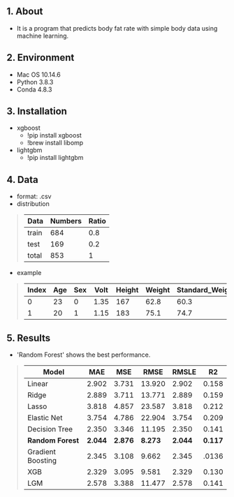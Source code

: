 ## 1. About
- It is a program that predicts body fat rate with simple body data using machine learning.

## 2. Environment
- Mac OS 10.14.6
- Python 3.8.3
- Conda 4.8.3

## 3. Installation
- xgboost<br/>
    - !pip install xgboost<br/>
    - !brew install libomp
- lightgbm<br/>
    - !pip install lightgbm

## 4. Data
- format: .csv<br/>
- distribution<br/> 
> |Data|Numbers|Ratio|
> |---|---|---|
> |train|684|0.8|
> |test|169|0.2|
> |total|853|1|<br/>
- example<br/>
> |Index|Age|Sex|Volt|Height|Weight|Standard_Weight|Body_Fat_Rate|
> |---|---|---|---|---|---|---|---|
> |0|23|0|1.35|167|62.8|60.3|31.9
> |1|20|1|1.15|183|75.1|74.7|12.6

## 5. Results
- 'Random Forest' shows the best performance.<br/>
> |Model|MAE|MSE|RMSE|RMSLE|R2|
> |---|---|---|---|---|---|
> |Linear|2.902|3.731|13.920|2.902|0.158|
> |Ridge|2.889|3.711|13.771|2.889|0.159|
> |Lasso|3.818|4.857|23.587|3.818|0.212|
> |Elastic Net|3.754|4.786|22.904|3.754|0.209|
> |Decision Tree|2.350|3.346|11.195|2.350|0.141|
> |**Random Forest**|**2.044**|**2.876**|**8.273**|**2.044**|**0.117**|
> |Gradient Boosting|2.345|3.108|9.662|2.345|.0136|
> |XGB|2.329|3.095|9.581|2.329|0.130|
> |LGM|2.578|3.388|11.477|2.578|0.141|